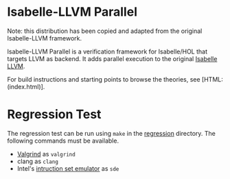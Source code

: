 # Isabelle-LLVM Parallel

Note: this distribution has been copied and adapted from the original Isabelle-LLVM framework.

Isabelle-LLVM Parallel is a verification framework for Isabelle/HOL that targets LLVM as backend.
It adds parallel execution to the original [Isabelle LLVM](http://www21.in.tum.de/~lammich/isabelle_llvm/).

For build instructions and starting points to browse the theories, see [HTML:(index.html)].

# Regression Test

The regression test can be run using `make` in the [regression](regression) directory. The following commands must be available.
- [Valgrind](https://valgrind.org/) as `valgrind` 
- clang as `clang`
- Intel's [intruction set emulator](https://www.intel.com/content/www/us/en/developer/articles/tool/software-development-emulator.html) as `sde`
